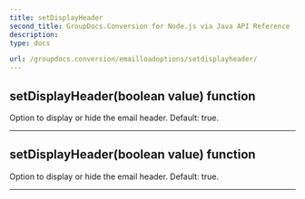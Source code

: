 ```yaml
---
title: setDisplayHeader
second_title: GroupDocs.Conversion for Node.js via Java API Reference
description: 
type: docs

url: /groupdocs.conversion/emailloadoptions/setdisplayheader/
---
```


## setDisplayHeader(boolean value)  function

 Option to display or hide the email header. Default: true.
 


---


## setDisplayHeader(boolean value)  function

 Option to display or hide the email header. Default: true.
 


---


